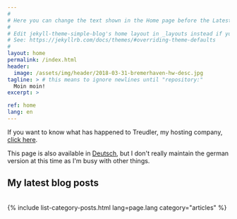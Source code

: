 ```yaml
---
#
# Here you can change the text shown in the Home page before the Latest Posts section.
#
# Edit jekyll-theme-simple-blog's home layout in _layouts instead if you wanna make some changes
# See: https://jekyllrb.com/docs/themes/#overriding-theme-defaults
#
layout: home
permalink: /index.html
header:
  image: /assets/img/header/2018-03-31-bremerhaven-hw-desc.jpg
tagline: > # this means to ignore newlines until "repository:"
  Moin moin!
excerpt: >

ref: home
lang: en
---
```


If you want to know what has happened to Treudler, my hosting company, [click here](dedication.html).

This page is also available in [Deutsch](deutsch.html), but I don't really maintain the german version at this time as I'm busy with other things.

<h2>My latest blog posts</h2>
<div>&nbsp;</div>
{% include list-category-posts.html lang=page.lang category="articles" %}

